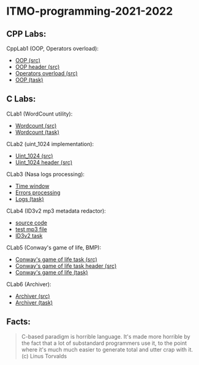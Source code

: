 # ITMO-programming-2021-2022

## CPP Labs:

CppLab1 (OOP, Operators overload):
* [OOP (src)](https://github.com/Lopa10ko/ITMO-programming-2021-2022/blob/main/cpplab1/cpplab1.cpp)
* [OOP header (src)](https://github.com/Lopa10ko/ITMO-programming-2021-2022/blob/main/cpplab1/cpplab1.h)
* [Operators overload (src)](https://github.com/Lopa10ko/ITMO-programming-2021-2022/blob/main/cpplab1/overload.cpp)
* [OOP (task)](https://github.com/Lopa10ko/ITMO-programming-2021-2022/blob/main/cpplab1/cpplab1_OOP.pdf)

## C Labs:

CLab1 (WordCount utility):
* [Wordcount (src)](https://github.com/Lopa10ko/ITMO-programming-2021-2022/blob/main/clab1/clab1.c)
* [Wordcount (task)](https://github.com/Lopa10ko/ITMO-programming-2021-2022/blob/main/clab1/WordCount.pdf)

CLab2 (uint_1024 implementation):
* [Uint_1024 (src)](https://github.com/Lopa10ko/ITMO-programming-2021-2022/blob/main/clab2/clab2.c)
* [Uint_1024 header (src)](https://github.com/Lopa10ko/ITMO-programming-2021-2022/blob/main/clab2/clab2.h)
 
CLab3 (Nasa logs processing):
* [Time window](https://github.com/Lopa10ko/ITMO-programming-2021-2022/blob/main/clab3/clab3_time.c)
* [Errors processing](https://github.com/Lopa10ko/ITMO-programming-2021-2022/blob/main/clab3/clab3_codes.c)
* [Logs (task)](https://github.com/Lopa10ko/ITMO-programming-2021-2022/blob/main/clab3/LAB3_server_logs.pdf)

CLab4 (ID3v2 mp3 metadata redactor):
* [source code](https://github.com/Lopa10ko/ITMO-programming-2021-2022/blob/main/clab4/clab4.c)
* [test mp3 file](https://github.com/Lopa10ko/ITMO-programming-2021-2022/blob/main/clab4/test.mp3)
* [ID3v2 task](https://github.com/Lopa10ko/ITMO-programming-2021-2022/blob/main/clab4/lab4.pdf)

CLab5 (Conway's game of life, BMP):
* [Conway's game of life task (src)](https://github.com/Lopa10ko/ITMO-programming-2021-2022/blob/main/clab5/clab5.c)
* [Conway's game of life task header (src)](https://github.com/Lopa10ko/ITMO-programming-2021-2022/blob/main/clab5/clab5.h)
* [Conway's game of life (task)](https://github.com/Lopa10ko/ITMO-programming-2021-2022/blob/main/clab5/clab5.pdf)

CLab6 (Archiver):
* [Archiver (src)](https://github.com/Lopa10ko/ITMO-programming-2021-2022/blob/main/clab6/clab6.c)
* [Archiver (task)](https://github.com/Lopa10ko/ITMO-programming-2021-2022/blob/main/clab6/Archiver.pdf)

## Facts:
> C-based paradigm is horrible language. It's made more horrible by the fact that a lot of substandard programmers use it, to the point where it's much much easier to generate total and utter crap with it. (c) Linus Torvalds


